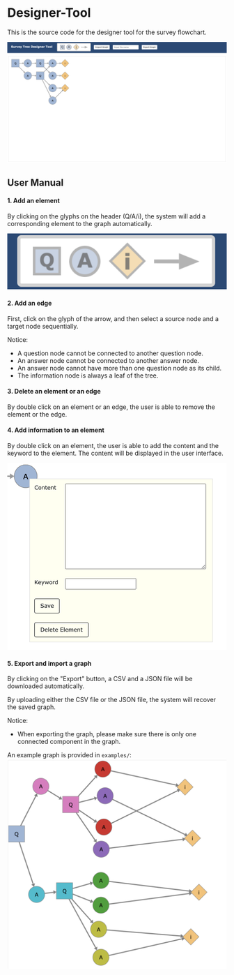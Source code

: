 # Designer-Tool

This is the source code for the designer tool for the survey flowchart.

![interface](screenshots/interface.png)

## User Manual

#### 1. Add an element
By clicking on the glyphs on the header (Q/A/i), the system will add a corresponding element to the graph automatically.

![add_element](screenshots/1.png)


#### 2. Add an edge
First, click on the glyph of the arrow, and then select a source node and a target node sequentially.

Notice:
+ A question node cannot be connected to another question node.
+ An answer node cannot be connected to another answer node.
+ An answer node cannot have more than one question node as its child.
+ The information node is always a leaf of the tree.

#### 3. Delete an element or an edge
By double click on an element or an edge, the user is able to remove the element or the edge.

#### 4. Add information to an element
By double click on an element, the user is able to add the content and the keyword to the element. The content will be displayed in the user interface.

![add_information](screenshots/2.png)


#### 5. Export and import a graph
By clicking on the "Export" button, a CSV and a JSON file will be downloaded automatically.

By uploading either the CSV file or the JSON file, the system will recover the saved graph.

Notice:
+ When exporting the graph, please make sure there is only one connected component in the graph.

An example graph is provided in `examples/`:
![example](screenshots/example.png)
